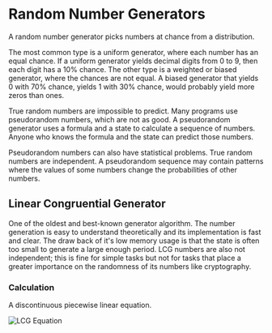# Random Number Generators
A random number generator picks numbers at chance from a distribution.

The most common type is a uniform generator, where each number has an equal chance. If a uniform generator yields decimal digits from 0 to 9, then each digit has a 10% chance. The other type is a weighted or biased generator, where the chances are not equal. A biased generator that yields 0 with 70% chance, yields 1 with 30% chance, would probably yield more zeros than ones.

True random numbers are impossible to predict. Many programs use pseudorandom numbers, which are not as good. A pseudorandom generator uses a formula and a state to calculate a sequence of numbers. Anyone who knows the formula and the state can predict those numbers.

Pseudorandom numbers can also have statistical problems. True random numbers are independent. A pseudorandom sequence may contain patterns where the values of some numbers change the probabilities of other numbers.

## Linear Congruential Generator
One of the oldest and best-known generator algorithm. The number generation is easy to understand theoretically and its implementation is fast and clear. The draw back of it's low memory usage is that the state is often too small to generate a large enough period. LCG numbers are also not independent; this is fine for simple tasks but not for tasks that place a greater importance on the randomness of its numbers like cryptography.

### Calculation
A discontinuous piecewise linear equation.

![LCG Equation](https://wikimedia.org/api/rest_v1/media/math/render/svg/70a1708a4432a26fa32571271104f9caabdefc1c)
